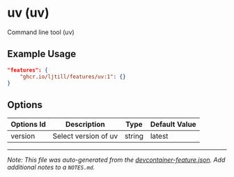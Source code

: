 
# uv (uv)

Command line tool (uv)

## Example Usage

```json
"features": {
    "ghcr.io/ljtill/features/uv:1": {}
}
```

## Options

| Options Id | Description | Type | Default Value |
|-----|-----|-----|-----|
| version | Select version of uv | string | latest |



---

_Note: This file was auto-generated from the [devcontainer-feature.json](https://github.com/ljtill/features/blob/main/src/uv/devcontainer-feature.json).  Add additional notes to a `NOTES.md`._
